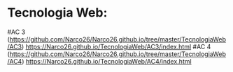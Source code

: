 # Tecnologia Web:
#AC 3 (https://github.com/Narco26/Narco26.github.io/tree/master/TecnologiaWeb/AC3)
https://Narco26.github.io/TecnologiaWeb/AC3/index.html
#AC 4 (https://github.com/Narco26/Narco26.github.io/tree/master/TecnologiaWeb/AC4)
https://Narco26.github.io/TecnologiaWeb/AC4/index.html
